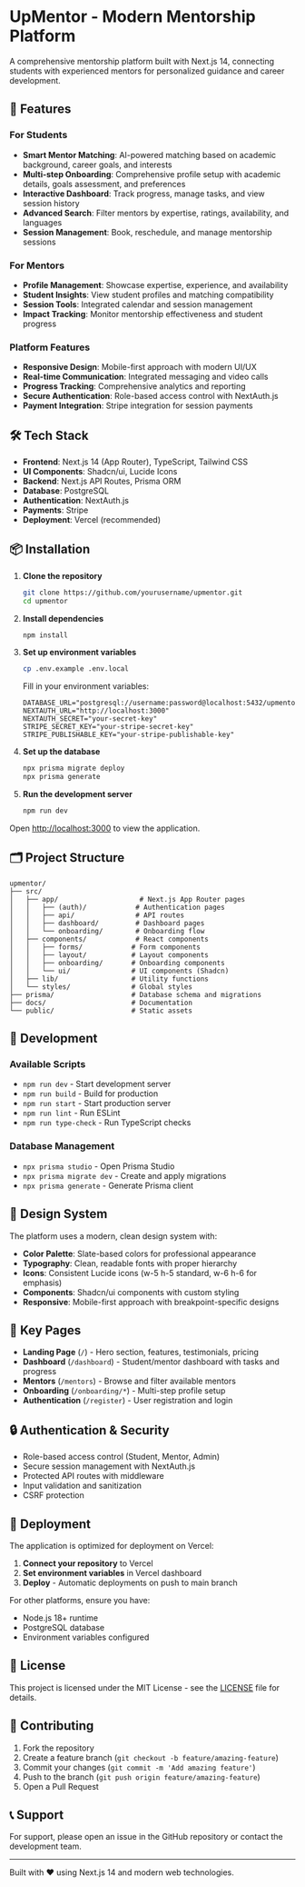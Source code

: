 # UpMentor - Modern Mentorship Platform

A comprehensive mentorship platform built with Next.js 14, connecting students with experienced mentors for personalized guidance and career development.

## 🚀 Features

### For Students
- **Smart Mentor Matching**: AI-powered matching based on academic background, career goals, and interests
- **Multi-step Onboarding**: Comprehensive profile setup with academic details, goals assessment, and preferences
- **Interactive Dashboard**: Track progress, manage tasks, and view session history
- **Advanced Search**: Filter mentors by expertise, ratings, availability, and languages
- **Session Management**: Book, reschedule, and manage mentorship sessions

### For Mentors
- **Profile Management**: Showcase expertise, experience, and availability
- **Student Insights**: View student profiles and matching compatibility
- **Session Tools**: Integrated calendar and session management
- **Impact Tracking**: Monitor mentorship effectiveness and student progress

### Platform Features
- **Responsive Design**: Mobile-first approach with modern UI/UX
- **Real-time Communication**: Integrated messaging and video calls
- **Progress Tracking**: Comprehensive analytics and reporting
- **Secure Authentication**: Role-based access control with NextAuth.js
- **Payment Integration**: Stripe integration for session payments

## 🛠 Tech Stack

- **Frontend**: Next.js 14 (App Router), TypeScript, Tailwind CSS
- **UI Components**: Shadcn/ui, Lucide Icons
- **Backend**: Next.js API Routes, Prisma ORM
- **Database**: PostgreSQL
- **Authentication**: NextAuth.js
- **Payments**: Stripe
- **Deployment**: Vercel (recommended)

## 📦 Installation

1. **Clone the repository**
   ```bash
   git clone https://github.com/yourusername/upmentor.git
   cd upmentor
   ```

2. **Install dependencies**
   ```bash
   npm install
   ```

3. **Set up environment variables**
   ```bash
   cp .env.example .env.local
   ```
   
   Fill in your environment variables:
   ```env
   DATABASE_URL="postgresql://username:password@localhost:5432/upmentor"
   NEXTAUTH_URL="http://localhost:3000"
   NEXTAUTH_SECRET="your-secret-key"
   STRIPE_SECRET_KEY="your-stripe-secret-key"
   STRIPE_PUBLISHABLE_KEY="your-stripe-publishable-key"
   ```

4. **Set up the database**
   ```bash
   npx prisma migrate deploy
   npx prisma generate
   ```

5. **Run the development server**
   ```bash
   npm run dev
   ```

Open [http://localhost:3000](http://localhost:3000) to view the application.

## 🗂 Project Structure

```
upmentor/
├── src/
│   ├── app/                    # Next.js App Router pages
│   │   ├── (auth)/            # Authentication pages
│   │   ├── api/               # API routes
│   │   ├── dashboard/         # Dashboard pages
│   │   └── onboarding/        # Onboarding flow
│   ├── components/            # React components
│   │   ├── forms/            # Form components
│   │   ├── layout/           # Layout components
│   │   ├── onboarding/       # Onboarding components
│   │   └── ui/               # UI components (Shadcn)
│   ├── lib/                  # Utility functions
│   └── styles/               # Global styles
├── prisma/                   # Database schema and migrations
├── docs/                     # Documentation
└── public/                   # Static assets
```

## 🔧 Development

### Available Scripts

- `npm run dev` - Start development server
- `npm run build` - Build for production
- `npm run start` - Start production server
- `npm run lint` - Run ESLint
- `npm run type-check` - Run TypeScript checks

### Database Management

- `npx prisma studio` - Open Prisma Studio
- `npx prisma migrate dev` - Create and apply migrations
- `npx prisma generate` - Generate Prisma client

## 🎨 Design System

The platform uses a modern, clean design system with:

- **Color Palette**: Slate-based colors for professional appearance
- **Typography**: Clean, readable fonts with proper hierarchy
- **Icons**: Consistent Lucide icons (w-5 h-5 standard, w-6 h-6 for emphasis)
- **Components**: Shadcn/ui components with custom styling
- **Responsive**: Mobile-first approach with breakpoint-specific designs

## 📱 Key Pages

- **Landing Page** (`/`) - Hero section, features, testimonials, pricing
- **Dashboard** (`/dashboard`) - Student/mentor dashboard with tasks and progress
- **Mentors** (`/mentors`) - Browse and filter available mentors
- **Onboarding** (`/onboarding/*`) - Multi-step profile setup
- **Authentication** (`/register`) - User registration and login

## 🔒 Authentication & Security

- Role-based access control (Student, Mentor, Admin)
- Secure session management with NextAuth.js
- Protected API routes with middleware
- Input validation and sanitization
- CSRF protection

## 🚀 Deployment

The application is optimized for deployment on Vercel:

1. **Connect your repository** to Vercel
2. **Set environment variables** in Vercel dashboard
3. **Deploy** - Automatic deployments on push to main branch

For other platforms, ensure you have:
- Node.js 18+ runtime
- PostgreSQL database
- Environment variables configured

## 📄 License

This project is licensed under the MIT License - see the [LICENSE](LICENSE) file for details.

## 🤝 Contributing

1. Fork the repository
2. Create a feature branch (`git checkout -b feature/amazing-feature`)
3. Commit your changes (`git commit -m 'Add amazing feature'`)
4. Push to the branch (`git push origin feature/amazing-feature`)
5. Open a Pull Request

## 📞 Support

For support, please open an issue in the GitHub repository or contact the development team.

---

Built with ❤️ using Next.js 14 and modern web technologies. 